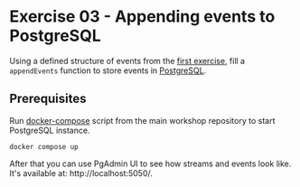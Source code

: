# Exercise 03 - Appending events to PostgreSQL

Using a defined structure of events from the [first exercise](../../e01_events_definition), fill a `appendEvents` function to store events in [PostgreSQL](../../../eventstores/postgresql/PostgreSQLEventStore.java).

## Prerequisites
Run [docker-compose](../../../../../../../../docker-compose.yml) script from the main workshop repository to start PostgreSQL instance.

```shell
docker compose up
```

After that you can use PgAdmin UI to see how streams and events look like. It's available at: http://localhost:5050/.

